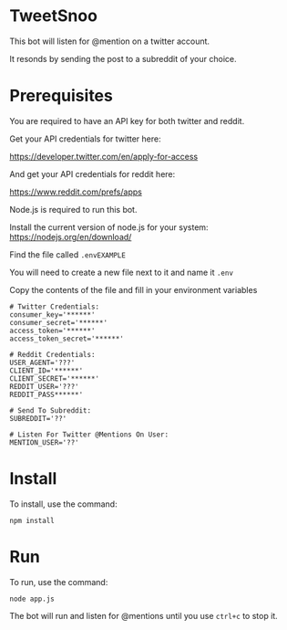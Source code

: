 # TweetSnoo

This bot will listen for @mention on a twitter account.

It resonds by sending the post to a subreddit of your choice.

# Prerequisites

You are required to have an API key for both twitter and reddit.

Get your API credentials for twitter here:

https://developer.twitter.com/en/apply-for-access


And get your API credentials for reddit here: 

https://www.reddit.com/prefs/apps

Node.js is required to run this bot.

Install the current version of node.js for your system: https://nodejs.org/en/download/


Find the file called `.envEXAMPLE`

You will need to create a new file next to it and name it `.env`

Copy the contents of the file and fill in your environment variables



```
# Twitter Credentials:
consumer_key='******'
consumer_secret='******'
access_token='******'
access_token_secret='******'

# Reddit Credentials:
USER_AGENT='???'
CLIENT_ID='******'
CLIENT_SECRET='******'
REDDIT_USER='???'
REDDIT_PASS******'

# Send To Subreddit:
SUBREDDIT='??'

# Listen For Twitter @Mentions On User:
MENTION_USER='??'
```

# Install

To install, use the command:

`npm install`

# Run

To run, use the command:

`node app.js`

The bot will run and listen for @mentions until you use `ctrl+c` to stop it.